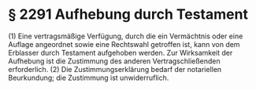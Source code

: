 # § 2291 Aufhebung durch Testament
(1) Eine vertragsmäßige Verfügung, durch die ein Vermächtnis oder eine Auflage angeordnet sowie eine Rechtswahl getroffen ist, kann von dem Erblasser durch Testament aufgehoben werden. Zur Wirksamkeit der Aufhebung ist die Zustimmung des anderen Vertragschließenden erforderlich.
(2) Die Zustimmungserklärung bedarf der notariellen Beurkundung; die Zustimmung ist unwiderruflich.